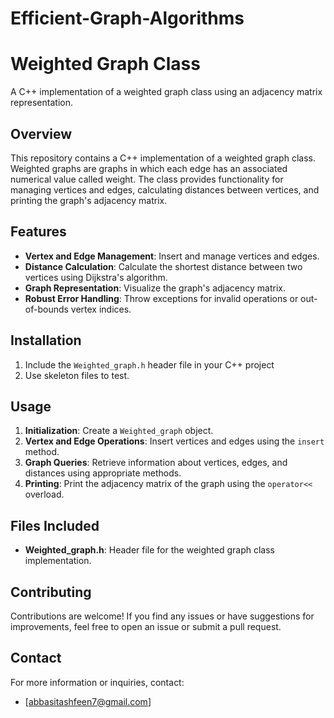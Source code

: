 # Efficient-Graph-Algorithms
# Weighted Graph Class

A C++ implementation of a weighted graph class using an adjacency matrix representation.

## Overview

This repository contains a C++ implementation of a weighted graph class. Weighted graphs are graphs in which each edge has an associated numerical value called weight. The class provides functionality for managing vertices and edges, calculating distances between vertices, and printing the graph's adjacency matrix.

## Features

- **Vertex and Edge Management**: Insert and manage vertices and edges.
- **Distance Calculation**: Calculate the shortest distance between two vertices using Dijkstra's algorithm.
- **Graph Representation**: Visualize the graph's adjacency matrix.
- **Robust Error Handling**: Throw exceptions for invalid operations or out-of-bounds vertex indices.

## Installation

1. Include the `Weighted_graph.h` header file in your C++ project
2. Use skeleton files to test.

## Usage

1. **Initialization**: Create a `Weighted_graph` object.
2. **Vertex and Edge Operations**: Insert vertices and edges using the `insert` method.
3. **Graph Queries**: Retrieve information about vertices, edges, and distances using appropriate methods.
4. **Printing**: Print the adjacency matrix of the graph using the `operator<<` overload.

## Files Included

- **Weighted_graph.h**: Header file for the weighted graph class implementation.

## Contributing

Contributions are welcome! If you find any issues or have suggestions for improvements, feel free to open an issue or submit a pull request.


## Contact
For more information or inquiries, contact:
- [abbasitashfeen7@gmail.com]
